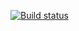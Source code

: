 [![Build status](https://ci.appveyor.com/api/projects/status/awyetqgbmmxubk24?svg=true)](https://ci.appveyor.com/project/Debellaresupe/bdd)
